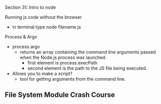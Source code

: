 Section 31: Intro to node

Running js code without the browser 
- in terminal type node filename.js

Process & Argv
- process.argv
  - returns an array containing the command line arguments passed when the Node.js process was launched.
    - first element is process.execPath
    - second element is the path to the JS file being executed. 
- Allows you to make a script? 
  - tool for getting arguments from the command line. 

File System Module Crash Course 
- 